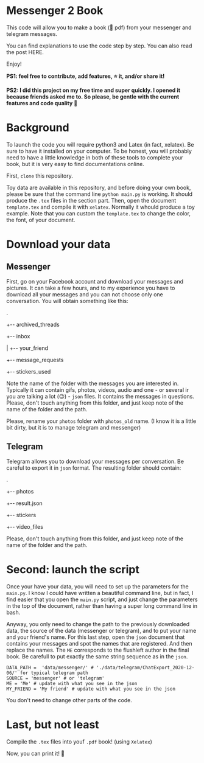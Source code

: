 # Messenger 2 Book

This code will allow you to make a book (📔 pdf) from your messenger and telegram messages.

You can find explanations to use the code step by step. You can also read the post HERE. 

Enjoy!

__PS1: feel free to contribute, add features, ⭐️ it, and/or share it!__

__PS2: I did this project on my free time and super quickly. I opened it because friends asked me to. So please, be gentle with the current features and code quality 🙈__

# Background

To launch the code you will require python3 and Latex (in fact, xelatex). Be sure to have it installed on your computer. To be honest, you will probably need to have a little knowledge in both of these tools to complete your book, but it is very easy to find documentations online.

First, `clone` this repository.

Toy data are available in this repository, and before doing your own book, please be sure that the command line `python main.py` is working. It should produce the `.tex` files in the section part. Then, open the document `template.tex` and compile it with `xelatex`. Normally it whould produce a toy example. Note that you can custom the `template.tex` to change the color, the font, of your document.

# Download your data

## Messenger

First, go on your Facebook account and download your messages and pictures. It can take a few hours, and to my experience you have to download all your messages and you can not choose only one conversation. You will obtain something like this:

.

+-- archived_threads

+-- inbox

|   +-- your_friend

+-- message_requests

+-- stickers_used


Note the name of the folder with the messages you are interested in. Typically it can contain gifs, photos, videos, audio and one - or several ir you are talking a lot (😉) - `json` files. It contains the messages in questions. Please, don't touch anything from this folder, and just keep note of the name of the folder and the path.

Please, rename your `photos` folder with `photos_old` name. (I know it is a little bit dirty, but it is to manage telegram and messenger)

## Telegram 

Telegram allows you to download your messages per conversation. Be careful to export it in `json` format. The resulting folder should contain:

.

+-- photos

+-- result.json

+-- stickers

+-- video_files

Please, don't touch anything from this folder, and just keep note of the name of the folder and the path.


# Second: launch the script

Once your have your data, you will need to set up the parameters for the `main.py`. I know I could have written a beautiful command line, but in fact, I find easier that you open the `main.py` script, and just change the parameters in the top of the document, rather than having a super long command line in bash.

Anyway, you only need to change the path to the previously downloaded data, the source of the data (messenger or telegram), and to put your name and your friend's name. For this last step, open the `json` document that contains your messages and spot the names that are registered. And then replace the names. The `ME` corresponds to the flushleft author in the final book. Be carefull to put exactly the same string sequence as in the `json`.

```
DATA_PATH =  'data/messenger/' # './data/telegram/ChatExport_2020-12-06/' for typical telegram path
SOURCE = 'messenger' # or 'telegram'
ME = 'Me' # update with what you see in the json
MY_FRIEND = 'My friend' # update with what you see in the json
```

You don't need to change other parts of the code.

# Last, but not least

Compile the `.tex` files into youf `.pdf` book! (using `Xelatex`)


Now, you can print it! 🎉
